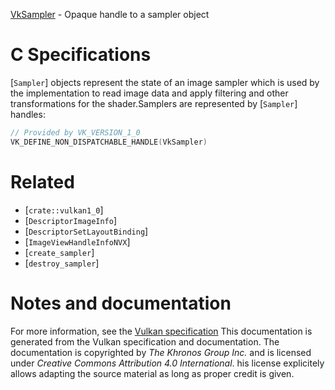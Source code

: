[VkSampler](https://www.khronos.org/registry/vulkan/specs/1.3-extensions/man/html/VkSampler.html) - Opaque handle to a sampler object

# C Specifications
[`Sampler`] objects represent the state of an image sampler which is
used by the implementation to read image data and apply filtering and other
transformations for the shader.Samplers are represented by [`Sampler`] handles:
```c
// Provided by VK_VERSION_1_0
VK_DEFINE_NON_DISPATCHABLE_HANDLE(VkSampler)
```

# Related
- [`crate::vulkan1_0`]
- [`DescriptorImageInfo`]
- [`DescriptorSetLayoutBinding`]
- [`ImageViewHandleInfoNVX`]
- [`create_sampler`]
- [`destroy_sampler`]

# Notes and documentation
For more information, see the [Vulkan specification](https://www.khronos.org/registry/vulkan/specs/1.3-extensions/html/vkspec.html)
This documentation is generated from the Vulkan specification and documentation.
The documentation is copyrighted by *The Khronos Group Inc.* and is licensed under *Creative Commons Attribution 4.0 International*.
his license explicitely allows adapting the source material as long as proper credit is given.
        